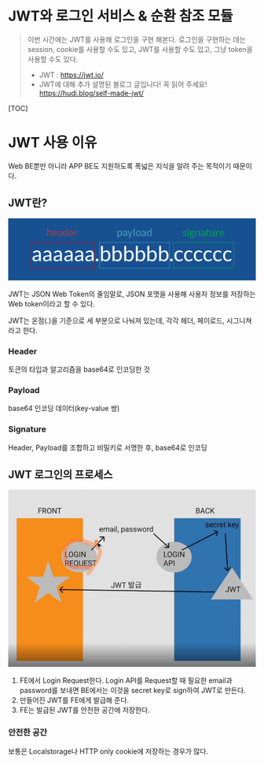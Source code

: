 # JWT와 로그인 서비스 & 순환 참조 모듈

> 이번 시간에는 JWT를 사용해 로그인을 구현 해본다. 로그인을 구현하는 데는 session, cookie를 사용할 수도 있고, JWT를 사용할 수도 있고, 그냥 token을 사용할 수도 있다.
>
> - JWT : https://jwt.io/
> - JWT에 대해 추가 설명된 블로그 글입니다! 꼭 읽어 주세요!
>   https://hudi.blog/self-made-jwt/

[TOC]

# JWT 사용 이유

Web BE뿐만 아니라 APP BE도 지원하도록 폭넓은 지식을 알려 주는 목적이기 때문이다.

## JWT란?

![JWT (JSON Web Token) 이해하기와 활용 방안 - Opennaru, Inc.](07-JWT와-로그인-서비스-&-순환-참조-모듈.assets/JWT_Stacks.png)

JWT는 JSON Web Token의 줄임말로, JSON 포맷을 사용해 사용자 정보를 저장하는 Web token이라고 할 수 있다. 

JWT는 온점(.)을 기준으로 세 부분으로 나눠져 있는데, 각각 헤더, 페이로드, 시그니쳐라고 한다.

### Header

토큰의 타입과 알고리즘을 base64로 인코딩한 것

### Payload

base64 인코딩 데이터(key-value 쌍)

### Signature

Header, Payload를 조합하고 비밀키로 서명한 후, base64로 인코딩

## JWT 로그인의 프로세스

![image-20230102175556698](07-JWT와-로그인-서비스-&-순환-참조-모듈.assets/image-20230102175556698.png)

1. FE에서 Login Request한다. Login API를 Request할 때 필요한 email과 password를 보내면 BE에서는 이것을 secret key로 sign하여 JWT로 만든다.
2. 만들어진 JWT를 FE에게 발급해 준다.
3. FE는 발급된 JWT를 안전한 공간에 저장한다.

### 안전한 공간

보통은 Localstorage나 HTTP only cookie에 저장하는 경우가 많다.